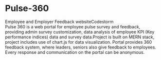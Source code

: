 # Pulse-360
Employee and Employer Feedback websiteCodestorm<br> 
Pulse 360 is a web portal for employee pulse survey and feedback, providing admin survey customization, data analysis of employee KPI (Key performance indices) data and survey data.Project is built on MERN stack, project includes use of chart.js for data visualization. Portal provides 360 feedback system, where leaders, seniors also give feedback to employees. Every response and communication on the portal can be anonymous.
